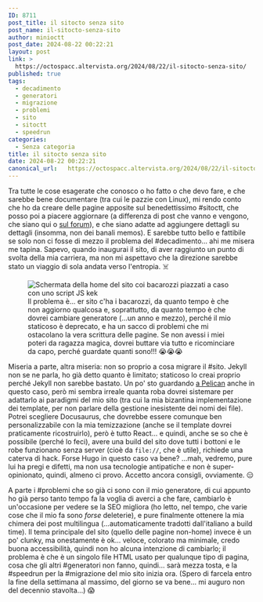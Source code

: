 ```yaml
---
ID: 8711
post_title: il sitocto senza sito
post_name: il-sitocto-senza-sito
author: minioctt
post_date: 2024-08-22 00:22:21
layout: post
link: >
  https://octospacc.altervista.org/2024/08/22/il-sitocto-senza-sito/
published: true
tags:
  - decadimento
  - generatori
  - migrazione
  - problemi
  - sito
  - sitoctt
  - speedrun
categories:
  - Senza categoria
title: il sitocto senza sito
date: 2024-08-22 00:22:21
canonical_url:   https://octospacc.altervista.org/2024/08/22/il-sitocto-senza-sito/
---
```

<!-- wp:paragraph -->
<p>Tra tutte le cose esagerate che conosco o ho fatto o che devo fare, e che sarebbe bene documentare (tra cui le pazzie con Linux), mi rendo conto che ho da creare delle pagine apposite sul benedettissimo #sitoctt, che posso poi a piacere aggiornare (a differenza di post che vanno e vengono, che siano qui o <a href="/microblog-mirror/2024/07/27/come-biesso/">sul forum</a>), e che siano adatte ad aggiungere dettagli su dettagli (insomma, non dei banali memos). E sarebbe tutto bello e fattibile se solo non ci fosse di mezzo il problema del #decadimento... ahi me misera me tapina. Sapevo, quando inaugurai il sito, di aver raggiunto un punto di svolta della mia carriera, ma non mi aspettavo che la direzione sarebbe stato un viaggio di sola andata verso l'entropia. ☠️</p>
<!-- /wp:paragraph -->

<!-- wp:paragraph -->
<p></p>
<!-- /wp:paragraph -->

<!-- wp:image {"id":8712,"sizeSlug":"large","linkDestination":"none"} -->
<figure class="wp-block-image size-large"><img src="{{site.cdnurl}}/assets/uploads/2024/08/image-2-960x528.png" alt="Schermata della home del sito coi bacarozzi piazzati a caso con uno script JS kek" class="wp-image-8712"/><figcaption class="wp-element-caption">Il problema è... er sito c'ha i bacarozzi, da quanto tempo è che non aggiorno qualcosa e, soprattutto, da quanto tempo è che dovrei cambiare generatore (...un anno e mezzo), perché il mio staticoso è deprecato, e ha un sacco di problemi che mi ostacolano la vera scrittura delle pagine. Se non avessi i miei poteri da ragazza magica, dovrei buttare via tutto e ricominciare da capo, perché guardate quanti sono!!! 😭️😭️😭️</figcaption></figure>
<!-- /wp:image -->

<!-- wp:paragraph -->
<p></p>
<!-- /wp:paragraph -->

<!-- wp:paragraph -->
<p>Miseria a parte, altra miseria: non so proprio a cosa migrare il #sito. Jekyll non se ne parla, ho già detto quanto è limitato; staticoso lo creai proprio perché Jekyll non sarebbe bastato. Un po' sto guardando <a href="/microblog-mirror/2024/07/26/pelicoso/">a Pelican</a> anche in questo caso, però mi sembra irreale quanta roba dovrei sistemare per adattarlo ai paradigmi del mio sito (tra cui la mia bizantina implementazione dei template, per non parlare della gestione inesistente dei nomi dei file). Potrei scegliere Docusaurus, che dovrebbe essere comunque ben personalizzabile con la mia temizzazione (anche se il template dovrei praticamente ricostruirlo), però è tutto React... e quindi, anche se so che è possibile (perché lo feci), avere una build del sito dove tutti i bottoni e le robe funzionano senza server (cioè da <code>file://</code>, che è utile), richiede una caterva di hack. Forse Hugo in questo caso va bene? ...mah, vedremo, pure lui ha pregi e difetti, ma non usa tecnologie antipatiche e non è super-opinionato, quindi, almeno ci provo. Accetto ancora consigli, ovviamente. 😑️</p>
<!-- /wp:paragraph -->

<!-- wp:paragraph -->
<p>A parte i #problemi che so già ci sono con il mio generatore, di cui appunto ho già perso tanto tempo fa la voglia di averci a che fare, cambiarlo è un'occasione per vedere se la SEO migliora (ho letto, nel tempo, che varie cose che il mio fa sono <em>forse</em> deleterie), e pure finalmente ottenere la mia chimera dei post multilingua (...automaticamente tradotti dall'italiano a build time). Il tema principale del sito (quello delle pagine non-home) invece è un po' clunky, ma onestamente è ok... veloce, colorato ma minimale, credo buona accessibilità, quindi non ho alcuna intenzione di cambiarlo; il problema è che è un singolo file HTML usato per qualunque tipo di pagina, cosa che gli altri #generatori non fanno, quindi... sarà mezza tosta, e la #speedrun per la #migrazione del mio sito inizia ora. (Spero di farcela entro la fine della settimana al massimo, del giorno se va bene... mi auguro non del decennio stavolta...) 😱️</p>
<!-- /wp:paragraph -->